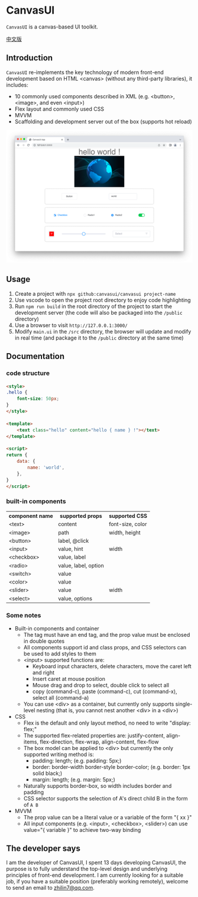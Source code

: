 # CanvasUI
`CanvasUI` is a canvas-based UI toolkit.

[中文版](./README_CN.md)


## Introduction
`CanvasUI` re-implements the key technology of modern front-end development based on HTML &lt;canvas&gt; (without any third-party libraries), it includes:
- 10 commonly used components described in XML (e.g. &lt;button&gt;, &lt;image&gt;, and even &lt;input&gt;)
- Flex layout and commonly used CSS
- MVVM
- Scaffolding and development server out of the box (supports hot reload)
<div style="text-align: center;">
    <img src="./readme.png" style="width: 700px;">
</div>


## Usage
1. Create a project with `npx github:canvasui/canvasui project-name`
2. Use vscode to open the project root directory to enjoy code highlighting
3. Run `npm run build` in the root directory of the project to start the development server (the code will also be packaged into the `/public` directory)
4. Use a browser to visit `http://127.0.0.1:3000/`
5. Modify `main.ui` in the `/src` directory, the browser will update and modify in real time (and package it to the `/public` directory at the same time)


## Documentation
### code structure
```html
<style>
.hello {
    font-size: 50px;
}
</style>

<template>
    <text class="hello" content="hello { name } !"></text>
</template>

<script>
return {
    data: {
        name: 'world',
    },
}
</script>
```

### built-in components
<table>
    <tr><th>component name</th><th>supported props</th><th>supported CSS</th></tr>
    <tr><td>&lt;text&gt;</td><td>content</td><td>font-size, color</td></tr>
    <tr><td>&lt;image&gt;</td><td>path</td><td>width, height</td></tr>
    <tr><td>&lt;button&gt;</td><td>label, @click</td><td></td></tr>
    <tr><td>&lt;input&gt;</td><td>value, hint</td><td>width</td></tr>
    <tr><td>&lt;checkbox&gt;</td><td>value, label</td><td></td></tr>
    <tr><td>&lt;radio&gt;</td><td>value, label, option</td><td></td></tr>
    <tr><td>&lt;switch&gt;</td><td>value</td><td></td></tr>
    <tr><td>&lt;color&gt;</td><td>value</td><td></td></tr>
    <tr><td>&lt;slider&gt;</td><td>value</td><td>width</td></tr>
    <tr><td>&lt;select&gt;</td><td>value, options</td><td></td></tr>
</table>

### Some notes
- Built-in components and container
    - The tag must have an end tag, and the prop value must be enclosed in double quotes
    - All components support id and class props, and CSS selectors can be used to add styles to them
    - &lt;input&gt; supported functions are:
        - Keyboard input characters, delete characters, move the caret left and right
        - Insert caret at mouse position
        - Mouse drag and drop to select, double click to select all
        - copy (command-c), paste (command-c), cut (command-x), select all (command-a)
    - You can use &lt;div&gt; as a container, but currently only supports single-level nesting (that is, you cannot nest another &lt;div&gt; in a &lt;div&gt;)
- CSS
    - Flex is the default and only layout method, no need to write "display: flex;"
    - The supported flex-related properties are: justify-content, align-items, flex-direction, flex-wrap, align-content, flex-flow
    - The box model can be applied to &lt;div&gt; but currently the only supported writing method is:
        - padding: length; (e.g. padding: 5px;)
        - border: border-width border-style border-color; (e.g. border: 1px solid black;)
        - margin: length; (e.g. margin: 5px;)
    - Naturally supports border-box, so width includes border and padding
    - CSS selector supports the selection of A's direct child B in the form of `A B`
- MVVM
    - The prop value can be a literal value or a variable of the form "{ xx }"
    - All input components (e.g. &lt;input&gt;, &lt;checkbox&gt;, &lt;slider&gt;) can use value="{ variable }" to achieve two-way binding


## The developer says
I am the developer of CanvasUI, I spent 13 days developing CanvasUI, the purpose is to fully understand the top-level design and underlying principles of front-end development. I am currently looking for a suitable job, if you have a suitable position (preferably working remotely), welcome to send an email to zhilin7@qq.com.
